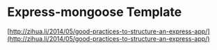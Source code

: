 Express-mongoose Template
=====================

[http://zihua.li/2014/05/good-practices-to-structure-an-express-app/](http://zihua.li/2014/05/good-practices-to-structure-an-express-app/)
